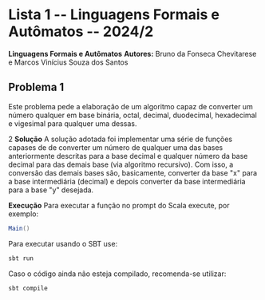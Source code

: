 # Lista 1 -- Linguagens Formais e Autômatos -- 2024/2
**Linguagens Formais e Autômatos**
**Autores:** Bruno da Fonseca Chevitarese e Marcos Vinícius Souza dos Santos

## Problema 1
Este problema pede a elaboração de um algoritmo capaz de converter um número qualquer em base binária, octal, decimal, duodecimal, hexadecimal e vigesimal para qualquer uma dessas.

2
**Solução**
A solução adotada foi implementar uma série de funções capases de de converter um número de qualquer uma das bases anteriormente descritas para a base decimal e qualquer número da base decimal para das demais base (via algoritmo recursivo). Com isso, a conversão das demais bases são, basicamente, converter da base "x" para a base intermediária (decimal) e depois converter da base intermediária para a base "y" desejada.

**Execução**
Para executar a função no prompt do Scala execute, por exemplo:
```scala
Main()
```

Para executar usando o SBT use:
```bash
sbt run
```

Caso o código ainda não esteja compilado, recomenda-se utilizar:
```bash
sbt compile
```